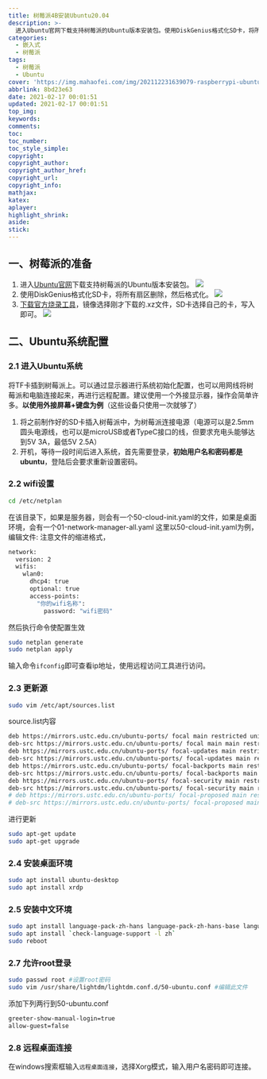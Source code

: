 ```yaml
---
title: 树莓派4B安装Ubuntu20.04
description: >-
  进入Ubuntu官网下载支持树莓派的Ubuntu版本安装包。使用DiskGenius格式化SD卡，将所有扇区删除，然后格式化。下载官方烧录工具，镜像选择刚才下载的.xz文件，SD卡选择自己的卡，写入即可。然后进行ubuntu环境配置……
categories:
  - 嵌入式
  - 树莓派
tags:
  - 树莓派
  - Ubuntu
cover: 'https://img.mahaofei.com/img/202112231639079-raspberrypi-ubuntu20-3.png'
abbrlink: 8bd23e63
date: 2021-02-17 00:01:51
updated: 2021-02-17 00:01:51
top_img:
keywords:
comments:
toc:
toc_number:
toc_style_simple:
copyright:
copyright_author:
copyright_author_href:
copyright_url:
copyright_info:
mathjax:
katex:
aplayer:
highlight_shrink:
aside:
stick:
---
```







## 一、树莓派的准备
1. 进入[Ubuntu官网](http://cdimage.ubuntu.com/ubuntu/releases/20.04/release/)下载支持树莓派的Ubuntu版本安装包。
![](https://img.mahaofei.com/img/202112231639061-raspberrypi-ubuntu20-1.png)
2. 使用DiskGenius格式化SD卡，将所有扇区删除，然后格式化。
![](https://img.mahaofei.com/img/202112231639964-raspberrypi-ubuntu20-2.png)
3. [下载官方烧录工具](https://downloads.raspberrypi.org/imager/imager.exe)，镜像选择刚才下载的.xz文件，SD卡选择自己的卡，写入即可。
![](https://img.mahaofei.com/img/202112231639079-raspberrypi-ubuntu20-3.png)
## 二、Ubuntu系统配置
### 2.1 进入Ubuntu系统
将TF卡插到树莓派上。可以通过显示器进行系统初始化配置，也可以用网线将树莓派和电脑连接起来，再进行远程配置。建议使用一个外接显示器，操作会简单许多。**以使用外接屏幕+键盘为例**（这些设备只使用一次就够了）
1. 将之前制作好的SD卡插入树莓派中，为树莓派连接电源（电源可以是2.5mm圆头电源线，也可以是microUSB或者TypeC接口的线，但要求充电头能够达到5V 3A，最低5V 2.5A）
2. 开机，等待一段时间后进入系统，首先需要登录，**初始用户名和密码都是ubuntu**，登陆后会要求重新设置密码。

### 2.2 wifi设置

```bash
cd /etc/netplan
```
在该目录下，如果是服务器，则会有一个50-cloud-init.yaml的文件，如果是桌面环境，会有一个01-network-manager-all.yaml
这里以50-cloud-init.yaml为例，编辑文件:
注意文件的缩进格式，
```bash
network:
  version: 2
  wifis:
    wlan0:
      dhcp4: true
      optional: true
      access-points:
        "你的wifi名称":
          password: "wifi密码"
```
然后执行命令使配置生效
```bash
sudo netplan generate
sudo netplan apply
```
输入命令`ifconfig`即可查看ip地址，使用远程访问工具进行访问。
### 2.3 更新源
```bash
sudo vim /etc/apt/sources.list
```
source.list内容
```bash
deb https://mirrors.ustc.edu.cn/ubuntu-ports/ focal main restricted universe multiverse
deb-src https://mirrors.ustc.edu.cn/ubuntu-ports/ focal main main restricted universe multiverse
deb https://mirrors.ustc.edu.cn/ubuntu-ports/ focal-updates main restricted universe multiverse
deb-src https://mirrors.ustc.edu.cn/ubuntu-ports/ focal-updates main restricted universe multiverse
deb https://mirrors.ustc.edu.cn/ubuntu-ports/ focal-backports main restricted universe multiverse
deb-src https://mirrors.ustc.edu.cn/ubuntu-ports/ focal-backports main restricted universe multiverse
deb https://mirrors.ustc.edu.cn/ubuntu-ports/ focal-security main restricted universe multiverse
deb-src https://mirrors.ustc.edu.cn/ubuntu-ports/ focal-security main restricted universe multiverse
# deb https://mirrors.ustc.edu.cn/ubuntu-ports/ focal-proposed main restricted universe multiverse
# deb-src https://mirrors.ustc.edu.cn/ubuntu-ports/ focal-proposed main restricted universe multiverse
```
进行更新
```bash
sudo apt-get update
sudo apt-get upgrade
```
### 2.4 安装桌面环境
```bash
sudo apt install ubuntu-desktop
sudo apt install xrdp
```
### 2.5 安装中文环境
```bash
sudo apt install language-pack-zh-hans language-pack-zh-hans-base language-pack-gnome-zh-hans language-pack-gnome-zh-hans-base
sudo apt install `check-language-support -l zh`
sudo reboot
```
### 2.7 允许root登录
```bash
sudo passwd root #设置root密码
sudo vim /usr/share/lightdm/lightdm.conf.d/50-ubuntu.conf #编辑此文件
```
添加下列两行到50-ubuntu.conf
```bash
greeter-show-manual-login=true
allow-guest=false
```
### 2.8 远程桌面连接
在windows搜索框输入`远程桌面连接`，选择Xorg模式，输入用户名密码即可连接。